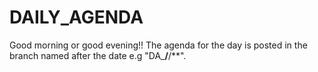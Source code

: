 # DAILY_AGENDA

Good morning or good evening!! The agenda for the day is posted in the branch named after the date e.g "DA_**/**/**".  
